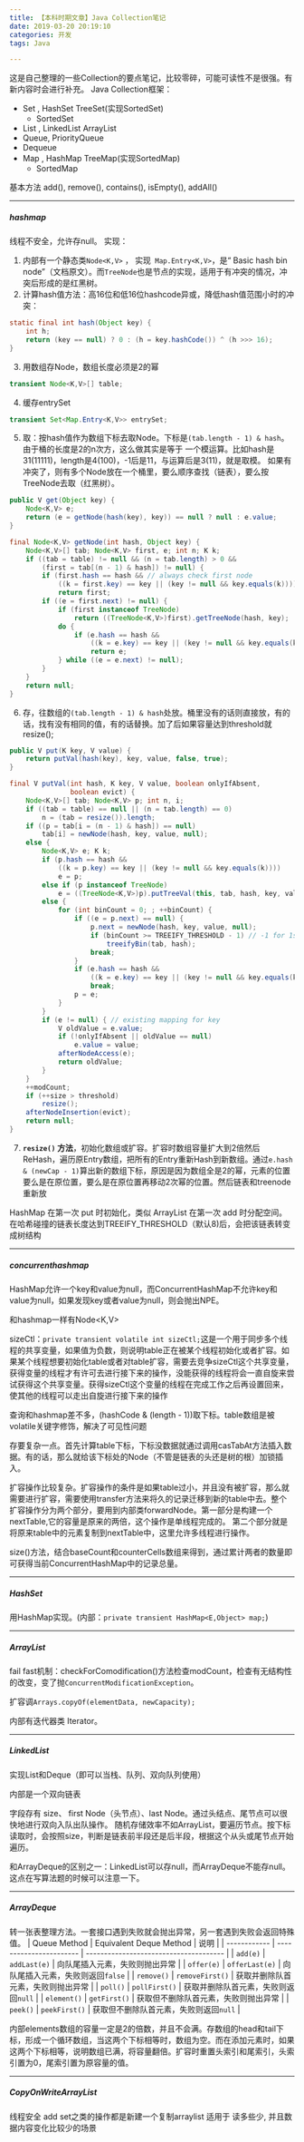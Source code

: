 ```yaml
---
title: 【本科时期文章】Java Collection笔记
date: 2019-03-20 20:19:10
categories: 开发
tags: Java

---
```


这是自己整理的一些Collection的要点笔记，比较零碎，可能可读性不是很强。有新内容时会进行补充。
Java Collection框架：
- Set  , HashSet TreeSet(实现SortedSet)
  - SortedSet
- List , LinkedList ArrayList
- Queue,  PriorityQueue
- Dequeue
- Map , HashMap TreeMap(实现SortedMap)
  - SortedMap

<!-- more -->

基本方法 add(), remove(), contains(), isEmpty(), addAll()

---
##### hashmap
线程不安全，允许存null。
实现：
1. 内部有一个静态类`Node<K,V>` ， 实现` Map.Entry<K,V>`，是“ Basic hash bin node”（文档原文）。而`TreeNode`也是节点的实现，适用于有冲突的情况，冲突后形成的是红黑树。
2. 计算hash值方法：高16位和低16位hashcode异或，降低hash值范围小时的冲突：
```java
static final int hash(Object key) {
	int h;
	return (key == null) ? 0 : (h = key.hashCode()) ^ (h >>> 16);
}
```
3. 用数组存Node，数组长度必须是2的幂
```java
transient Node<K,V>[] table;
```

4. 缓存entrySet
```java
transient Set<Map.Entry<K,V>> entrySet;
```

5. 取：按hash值作为数组下标去取Node。下标是`(tab.length - 1) & hash`。 由于桶的长度是2的n次方，这么做其实是等于 一个模运算。比如hash是31(11111)，length是4(100)，-1后是11，与运算后是3(11)，就是取模。
如果有冲突了，则有多个Node放在一个桶里，要么顺序查找（链表），要么按TreeNode去取（红黑树）。
```java
public V get(Object key) {
	Node<K,V> e;
	return (e = getNode(hash(key), key)) == null ? null : e.value;
}

final Node<K,V> getNode(int hash, Object key) {
    Node<K,V>[] tab; Node<K,V> first, e; int n; K k;
    if ((tab = table) != null && (n = tab.length) > 0 &&
        (first = tab[(n - 1) & hash]) != null) {
        if (first.hash == hash && // always check first node
            ((k = first.key) == key || (key != null && key.equals(k))))
            return first;
        if ((e = first.next) != null) {
            if (first instanceof TreeNode)
                return ((TreeNode<K,V>)first).getTreeNode(hash, key);
            do {
                if (e.hash == hash &&
                    ((k = e.key) == key || (key != null && key.equals(k))))
                    return e;
            } while ((e = e.next) != null);
        }
    }
    return null;
}
```

6. 存，往数组的`(tab.length - 1) & hash`处放。桶里没有的话则直接放，有的话，找有没有相同的值，有的话替换。加了后如果容量达到threshold就resize();
```java
public V put(K key, V value) {
    return putVal(hash(key), key, value, false, true);
}

final V putVal(int hash, K key, V value, boolean onlyIfAbsent,
               boolean evict) {
    Node<K,V>[] tab; Node<K,V> p; int n, i;
    if ((tab = table) == null || (n = tab.length) == 0)
        n = (tab = resize()).length;
    if ((p = tab[i = (n - 1) & hash]) == null)
        tab[i] = newNode(hash, key, value, null);
    else {
        Node<K,V> e; K k;
        if (p.hash == hash &&
            ((k = p.key) == key || (key != null && key.equals(k))))
            e = p;
        else if (p instanceof TreeNode)
            e = ((TreeNode<K,V>)p).putTreeVal(this, tab, hash, key, value);
        else {
            for (int binCount = 0; ; ++binCount) {
                if ((e = p.next) == null) {
                    p.next = newNode(hash, key, value, null);
                    if (binCount >= TREEIFY_THRESHOLD - 1) // -1 for 1st
                        treeifyBin(tab, hash);
                    break;
                }
                if (e.hash == hash &&
                    ((k = e.key) == key || (key != null && key.equals(k))))
                    break;
                p = e;
            }
        }
        if (e != null) { // existing mapping for key
            V oldValue = e.value;
            if (!onlyIfAbsent || oldValue == null)
                e.value = value;
            afterNodeAccess(e);
            return oldValue;
        }
    }
    ++modCount;
    if (++size > threshold)
        resize();
    afterNodeInsertion(evict);
    return null;
}

```

7. **`resize()` 方法**，初始化数组或扩容。扩容时数组容量扩大到2倍然后ReHash，遍历原Entry数组，把所有的Entry重新Hash到新数组。通过`e.hash & (newCap - 1)`算出新的数组下标，原因是因为数组全是2的幂，元素的位置要么是在原位置，要么是在原位置再移动2次幂的位置。然后链表和treenode重新放

HashMap 在第一次 put 时初始化，类似 ArrayList 在第一次 add 时分配空间。
在哈希碰撞的链表长度达到TREEIFY_THRESHOLD（默认8)后，会把该链表转变成树结构

---
##### concurrenthashmap
HashMap允许一个key和value为null，而ConcurrentHashMap不允许key和value为null，如果发现key或者value为null，则会抛出NPE。

和hashmap一样有Node<K,V>

sizeCtl：`private transient volatile int sizeCtl;`这是一个用于同步多个线程的共享变量，如果值为负数，则说明table正在被某个线程初始化或者扩容。如果某个线程想要初始化table或者对table扩容，需要去竞争sizeCtl这个共享变量，获得变量的线程才有许可去进行接下来的操作，没能获得的线程将会一直自旋来尝试获得这个共享变量。获得sizeCtl这个变量的线程在完成工作之后再设置回来，使其他的线程可以走出自旋进行接下来的操作

查询和hashmap差不多，(hashCode & (length - 1))取下标。table数组是被volatile关键字修饰，解决了可见性问题

存要复杂一点。首先计算table下标，下标没数据就通过调用casTabAt方法插入数据。有的话，那么就给该下标处的Node（不管是链表的头还是树的根）加锁插入。 	

扩容操作比较复杂。扩容操作的条件是如果table过小，并且没有被扩容，那么就需要进行扩容，需要使用transfer方法来将久的记录迁移到新的table中去。整个扩容操作分为两个部分，要用到内部类forwardNode。第一部分是构建一个nextTable,它的容量是原来的两倍，这个操作是单线程完成的。
第二个部分就是将原来table中的元素复制到nextTable中，这里允许多线程进行操作。

size()方法，结合baseCount和counterCells数组来得到，通过累计两者的数量即可获得当前ConcurrentHashMap中的记录总量。

---
##### HashSet
用HashMap实现。(内部：`private transient HashMap<E,Object> map;`)

---
##### ArrayList  
fail fast机制：checkForComodification()方法检查modCount，检查有无结构性的改变，变了抛`ConcurrentModificationException`。

扩容调`Arrays.copyOf(elementData, newCapacity);`

内部有迭代器类 Iterator。

----

##### LinkedList
实现List和Deque（即可以当栈、队列、双向队列使用）

内部是一个双向链表

字段存有 size、 first Node（头节点）、last Node。通过头结点、尾节点可以很快地进行双向入队出队操作。
随机存储效率不如ArrayList，要遍历节点。按下标读取时，会按照size，判断是链表前半段还是后半段，根据这个从头或尾节点开始遍历。

和ArrayDeque的区别之一：LinkedList可以存null，而ArrayDeque不能存null。这点在写算法题的时候可以注意一下。

---
##### ArrayDeque
转一张表整理方法。一套接口遇到失败就会抛出异常，另一套遇到失败会返回特殊值。
| Queue Method | Equivalent Deque Method | 说明                                   |
| ------------ | ----------------------- | -------------------------------------- |
| `add(e)`     | `addLast(e)`            | 向队尾插入元素，失败则抛出异常         |
| `offer(e)`   | `offerLast(e)`          | 向队尾插入元素，失败则返回`false`      |
| `remove()`   | `removeFirst()`         | 获取并删除队首元素，失败则抛出异常     |
| `poll()`     | `pollFirst()`           | 获取并删除队首元素，失败则返回`null`   |
| `element()`  | `getFirst()`            | 获取但不删除队首元素，失败则抛出异常   |
| `peek()`     | `peekFirst()`           | 获取但不删除队首元素，失败则返回`null` |

内部elements数组的容量一定是2的倍数，并且不会满。存数组的head和tail下标，形成一个循环数组，当这两个下标相等时，数组为空。而在添加元素时，如果这两个下标相等，说明数组已满，将容量翻倍。扩容时重置头索引和尾索引，头索引置为0，尾索引置为原容量的值。

----
##### CopyOnWriteArrayList
线程安全
add set之类的操作都是新建一个复制arraylist
适用于 读多些少, 并且数据内容变化比较少的场景